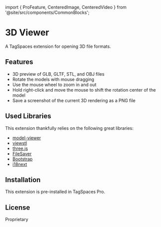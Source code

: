 import { ProFeature, CenteredImage, CenteredVideo } from '@site/src/components/CommonBlocks';

# 3D Viewer

<ProFeature />

A TagSpaces extension for opening 3D file formats.

## Features

- 3D preview of GLB, GLTF, STL, and OBJ files
- Rotate the models with mouse dragging
- Use the mouse wheel to zoom in and out
- Hold right-click and move the mouse to shift the rotation center of the model
- Save a screenshot of the current 3D rendering as a PNG file

<CenteredVideo
    caption="The 3D viewer showing 'Ordinary Behavior 2 - Television' (https://skfb.ly/oBEsP) by gozdemrl is licensed under Creative Commons Attribution (http://creativecommons.org/licenses/by/4.0/)."
    src="/media/extensions/3d-viewer.mp4"
    posterUrl="/media/extensions/3d-viewer.jpg"
    maxWidth="90%"
    autoPlay
    showCaption
  />

## Used Libraries

This extension thankfully relies on the following great libraries:

- [model-viewer](https://modelviewer.dev/)
- [viewstl](https://www.viewstl.com/)
- [three.js](https://threejs.org/)
- [FileSaver](https://github.com/eligrey/FileSaver.js/)
- [Bootstrap](https://getbootstrap.com/)
- [i18next](https://www.i18next.com/)

## Installation

This extension is pre-installed in TagSpaces Pro.

## License

Proprietary
